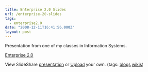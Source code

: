 ```yaml
---
title: Enterprise 2.0 Slides
url: /enterprise-20-slides
tags:
  - enterprise2.0
date: "2008-12-11T16:41:56.000Z"
layout: post
---
```


Presentation from one of my classes in Information Systems.  

  


[Enterprise 2.0][0]

View SlideShare [presentation][1] or [Upload][2] your own. (tags: [blogs][3] [wikis][4])

[0]: http://www.slideshare.net/kylemathews/enterprise-20-presentation-838583?type=powerpoint "Enterprise 2.0"
[1]: http://www.slideshare.net/kylemathews/enterprise-20-presentation-838583?type=powerpoint "View Enterprise 2.0 on SlideShare"
[2]: http://www.slideshare.net/upload?type=powerpoint
[3]: http://slideshare.net/tag/blogs
[4]: http://slideshare.net/tag/wikis